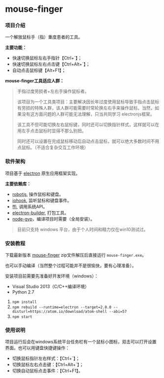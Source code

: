 # mouse-finger


### 项目介绍

一个解放鼠标手（指）重度患者的工具。

__主要功能：__
 - 快速切换鼠标左右手指针【Ctrl+`】；
 - 快速切换鼠标左右点击键【Ctrl+Alt+`】；
 - 自动点击鼠标键【Alt+F1】；

__mouse-finger工具适应人群：__

 > 手指过度劳损者+左右手操作鼠标者。
 >
 > 该项目为一个工具类项目：主要解决因长年过度使用鼠标导致手指点击鼠标有劳损的特殊人群，该人群可能需要时常轮换左右手来操作鼠标。当然，如果没有这方面问题的人群可能无法理解，只当共同学习 electronjs框架。
 >
 > 该工具不但可能切换左右鼠标键，同时还可以切换指针样式，这样就可以在用左手点击鼠标时显得不那么别扭。
 >
 > 同时还可以设置在完成鼠标移动后自动点击鼠标，就可以绝大多数时间不用点鼠标。（不适合复杂交互工作环境）



### 软件架构

 项目基于 [electron](https://electronjs.org/) 原生应用框架实现。

 __主要依赖库：__
 - [robotjs](https://github.com/octalmage/robotjs), 操作鼠标和键盘。
 - [iohook](https://github.com/WilixLead/iohook), 监听鼠标和键盘事件。
 - [ffi](https://github.com/node-ffi/node-ffi), 调用系统API。
 - [electron-builder](https://github.com/electron-userland/electron-builder), 打包工具。
 - [node-gyp](https://github.com/nodejs/node-gyp)，编译项目时需要（全局安装）。

> 目前只支持 windows 平台，由于个人时间和精力仅在win10测试过。



### 安装教程
 下载最新版本 [mouse-finger](https://gitee.com/chiroc/mouse-finger/releases/) zip文件解压后直接运行 `mouse-finger.exe`。

 也可以手动编译（当然整个过程可能并不是很愉快，要有心理准备）。

 安装项目前需要先准备好开发环境（windows）：

 - Visual Studio 2013（C/C++编译环境）
 - Python 2.7


1. `npm install`
2. `npm rebuild --runtime=electron --target=2.0.0 --disturl=https://atom.io/download/atom-shell --abi=57`
3. `npm start`



### 使用说明

 项目运行后会在windows系统平台任务栏有一个鼠标小图标，双击可以打开设置界面。也可以用键盘快捷键操作：
 - 切换鼠标指针左右样式：【Ctrl+`】；
 - 切换鼠标左右点击键：【Ctrl+Alt+`】；
 - 切换自动鼠标点击事件：【Ctrl+F1】。
